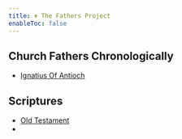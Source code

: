 ```yaml
---
title: ✟ The Fathers Project
enableToc: false
---
```


## Church Fathers Chronologically
- [Ignatius Of Antioch](content/Ignatius%20Of%20Antioch/Ignatius%20Of%20Antioch.md)

## Scriptures
- [Old Testament](content/Old%20Testament.md)
- 